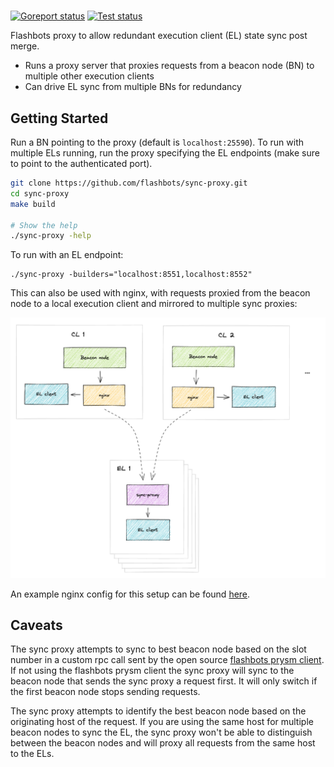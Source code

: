 #

[![Goreport status](https://goreportcard.com/badge/github.com/flashbots/sync-proxy)](https://goreportcard.com/report/github.com/flashbots/sync-proxy)
[![Test status](https://github.com/flashbots/sync-proxy/workflows/Checks/badge.svg)](https://github.com/flashbots/sync-proxy/actions?query=workflow%3A%22Checks%22)

Flashbots proxy to allow redundant execution client (EL) state sync post merge.

* Runs a proxy server that proxies requests from a beacon node (BN) to multiple other execution clients
* Can drive EL sync from multiple BNs for redundancy

## Getting Started

Run a BN pointing to the proxy (default is `localhost:25590`). To run with multiple ELs running, run the proxy specifying the EL endpoints (make sure to point to the authenticated port). 

```bash
git clone https://github.com/flashbots/sync-proxy.git
cd sync-proxy
make build

# Show the help
./sync-proxy -help
```

To run with an EL endpoint:

```
./sync-proxy -builders="localhost:8551,localhost:8552"
```

This can also be used with nginx, with requests proxied from the beacon node to a local execution client and mirrored to multiple sync proxies:

![nginx setup overview](docs/nginx-setup.png)

An example nginx config for this setup can be found [here](docs/sync_proxy.example.conf).

## Caveats

The sync proxy attempts to sync to best beacon node based on the slot number in a custom rpc call sent by the open source [flashbots prysm client](https://github.com/flashbots/prysm). If not using the flashbots prysm client the sync proxy will sync to the beacon node that sends the sync proxy a request first. It will only switch if the first beacon node stops sending requests. 

The sync proxy attempts to identify the best beacon node based on the originating host of the request. If you are using the same host for multiple beacon nodes to sync the EL, the sync proxy won't be able to distinguish between the beacon nodes and will proxy all requests from the same host to the ELs.
